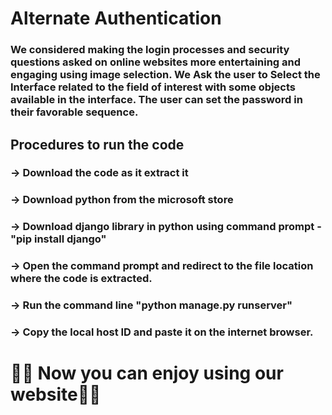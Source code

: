 # Alternate Authentication

### We considered making the login processes and security questions asked on online websites more entertaining and engaging using image selection. We Ask the user to Select the Interface related to the field of interest with some objects available in the interface. The user can set the password in their favorable sequence.

## Procedures to run the code

### -> Download the code as it extract it
### -> Download python from the microsoft store
### -> Download django library in python using command prompt - "pip install django"
### -> Open the command prompt and redirect to the file location where the code is extracted.
### -> Run the command line "python manage.py runserver"
### -> Copy the local host ID and paste it on the internet browser.

# 💖💖 Now you can enjoy using our website🤩🤩
